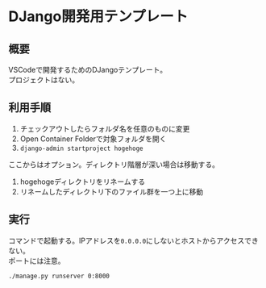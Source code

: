 # DJango開発用テンプレート

## 概要

VSCodeで開発するためのDJangoテンプレート。  
プロジェクトはない。  

## 利用手順

1. チェックアウトしたらフォルダ名を任意のものに変更
1. Open Container Folderで対象フォルダを開く
1. `django-admin startproject hogehoge`

ここからはオプション。ディレクトリ階層が深い場合は移動する。

1. hogehogeディレクトリをリネームする
1. リネームしたディレクトリ下のファイル群を一つ上に移動

## 実行

コマンドで起動する。IPアドレスを`0.0.0.0`にしないとホストからアクセスできない。  
ポートには注意。

```bash
./manage.py runserver 0:8000
```
